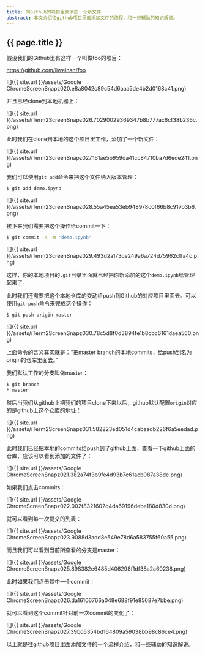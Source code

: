 ```yaml
---
title: 向Github的项目里面添加一个新文件
abstract: 本文介绍往github项目里面添加文件的流程，和一些辅助的知识解说。
---
```


## {{ page.title }}

假设我们的Github里有这样一个叫做foo的项目：

https://github.com/liweinan/foo

![]({{ site.url }}/assets/Google ChromeScreenSnapz020.e8a8042c89c54d6aaa5de4b2d0168c41.png)

并且已经clone到本地机器上：

![]({{ site.url }}/assets/iTerm2ScreenSnapz026.70290029369347b8b777ac6cf38b236c.png)

此时我们在clone到本地的这个项目里工作，添加了一个新文件：

![]({{ site.url }}/assets/iTerm2ScreenSnapz027.161ae5b959da41cc84710ba7d6ede241.png)

我们可以使用`git add`命令来把这个文件纳入版本管理：

```bash
$ git add demo.ipynb
```

![]({{ site.url }}/assets/iTerm2ScreenSnapz028.55a45ea53eb948978c0f66b8c917b3b6.png)

接下来我们需要把这个操作给commit一下：

```bash
$ git commit -a -m 'demo.ipynb'
```

![]({{ site.url }}/assets/iTerm2ScreenSnapz029.493d2a173ce249a6a724d75962cffa4c.png)

这样，你的本地项目的`.git`目录里面就已经把你新添加的这个`demo.ipynb`给管理起来了。

此时我们还需要把这个本地仓库的变动给push到Github的对应项目里面去。可以使用`git push`命令来完成这个操作：

```bash
$ git push origin master
```

![]({{ site.url }}/assets/iTerm2ScreenSnapz030.78c5d8f0d3894fe1b8cbc6161daea560.png)

上面命令的含义其实就是：“把master branch的本地commits，给push到名为origin的仓库里面去。”

我们默认工作的分支叫做master：

```bash
$ git branch
* master
```

然后当我们从github上把我们的项目clone下来以后，github默认配置`origin`对应的是github上这个仓库的地址：

![]({{ site.url }}/assets/iTerm2ScreenSnapz031.582223ed051d4cabaadb226f6a5eedad.png)

此时我们已经把本地的commits给push到了github上面，查看一下github上面的仓库，应该可以看到添加的文件了：

![]({{ site.url }}/assets/Google ChromeScreenSnapz021.382a74f3b9fe4d93b7c61acb087a38de.png)

如果我们点击commits：

![]({{ site.url }}/assets/Google ChromeScreenSnapz022.002f8321602d4da69196debe180d830d.png)

就可以看到每一次提交的列表：

![]({{ site.url }}/assets/Google ChromeScreenSnapz023.9088d3add8e549e78d6a583755f60a55.png)

而且我们可以看到当前所查看的分支是master：

![]({{ site.url }}/assets/Google ChromeScreenSnapz025.898382e6485d406298f1df38a2a60238.png)

此时如果我们点击其中一个commit：

![]({{ site.url }}/assets/Google ChromeScreenSnapz026.da16106766a048e688f91e85687e7bbe.png)

就可以看到这个commit针对前一次commit的变化了：

![]({{ site.url }}/assets/Google ChromeScreenSnapz027.39bd5354bd164809a59038bb98c86ce4.png)

以上就是往github项目里面添加文件的一个流程介绍，和一些辅助的知识解说。
